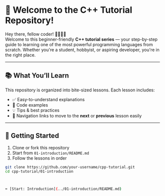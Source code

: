 # 👋 Welcome to the C++ Tutorial Repository!

Hey there, fellow coder! 👨‍💻👩‍💻  
Welcome to this beginner-friendly **C++ tutorial series** — your step-by-step guide to learning one of the most powerful programming languages from scratch. Whether you're a student, hobbyist, or aspiring developer, you're in the right place.

---

## 📚 What You’ll Learn

This repository is organized into bite-sized lessons. Each lesson includes:
- ✅ Easy-to-understand explanations
- 🧠 Code examples
- 💡 Tips & best practices
- 🔗 Navigation links to move to the **next** or **previous** lesson easily

---

## 🧭 Getting Started

1. Clone or fork this repository
2. Start from `01-introduction/README.md`
3. Follow the lessons in order

```bash
git clone https://github.com/your-username/cpp-tutorial.git
cd cpp-tutorial/01-introduction



⬅️ [Start: Introduction](../01-introduction/README.md) 